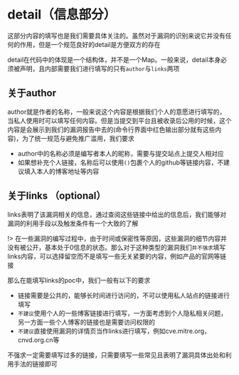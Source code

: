 # detail（信息部分）

这部分内容的填写也是我们需要具体关注的。虽然对于漏洞的识别来说它并没有任何的作用，但是一个规范良好的detail是方便双方的存在

detail在代码中的体现是一个结构体，并不是一个Map。一般来说，detail本身必须被声明，且内部需要我们进行填写的只有`author`与`links`两项

## 关于author

author就是作者的名称，一般来说这个内容是根据我们个人的意愿进行填写的，当私人使用时可以填写任何内容。但是当提交到平台且被收录后公用的时候，这个内容是会展示到我们的漏洞报告中去的(命令行界面中红色输出部分就有这些内容)，为了统一规范与避免推广滥用，我们要求

- author中的名称必须是编写者本人的昵称，需要与提交站点上提交人相对应
- 如果想补充个人链接，名称后可以使用`()`包裹个人的github等链接内容，不建议填入本人的博客地址等内容

## 关于links （optional）

links表明了该漏洞相关的信息，通过查阅这些链接中给出的信息后，我们能够对漏洞的利用手段以及触发条件有一个大致的了解

!> 在一些漏洞的编写过程中，由于时间或保密性等原因，这些漏洞的细节内容并没有被公开，基本处于0信息的状态。那么对于这种类型的漏洞我们`并不强求`填写links内容，可以选择留空而不是填写一些无关紧要的内容，例如产品的官网等链接

那么在能填写links的poc中，我们一般有以下的要求

- 链接需要是公共的，能够长时间进行访问的，不可以使用私人站点的链接进行填写
- `不建议`使用个人的一些博客链接进行填写，一方面考虑到个人隐私相关问题，另一方面一些个人博客的链接也是需要访问权限的
- `不建议`直接使用漏洞的详情页当作links进行填写，例如cve.mitre.org，cnvd.org.cn等

不强求一定需要填写过多的链接，只需要填写一些常见且表明了漏洞具体出处和利用手法的链接即可
